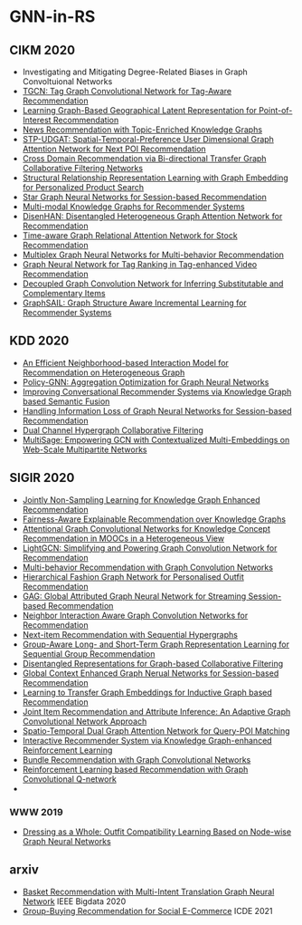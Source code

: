 # GNN-in-RS



## CIKM 2020

* Investigating and Mitigating Degree-Related Biases in Graph Convoltuional Networks
* [TGCN: Tag Graph Convolutional Network for Tag-Aware Recommendation](https://dl.acm.org/doi/10.1145/3340531.3411927)
* [Learning Graph-Based Geographical Latent Representation for Point-of-Interest Recommendation](https://dl.acm.org/doi/pdf/10.1145/3340531.3411905)
* [News Recommendation with Topic-Enriched Knowledge Graphs](https://dl.acm.org/doi/pdf/10.1145/3340531.3411932)
* [STP-UDGAT: Spatial-Temporal-Preference User Dimensional Graph Attention Network for Next POI Recommendation](https://dl.acm.org/doi/10.1145/3340531.3411876)
* [Cross Domain Recommendation via Bi-directional Transfer Graph Collaborative Filtering Networks](https://dl.acm.org/doi/10.1145/3340531.3412012)
* [Structural Relationship Representation Learning with Graph Embedding for Personalized Product Search](https://dl.acm.org/doi/10.1145/3340531.3411936)
* [Star Graph Neural Networks for Session-based Recommendation](https://dl.acm.org/doi/10.1145/3340531.3412014)
* [Multi-modal Knowledge Graphs for Recommender Systems](https://dl.acm.org/doi/10.1145/3340531.3411947)
* [DisenHAN: Disentangled Heterogeneous Graph Attention Network for Recommendation](https://dl.acm.org/doi/10.1145/3340531.3411996)
* [Time-aware Graph Relational Attention Network for Stock Recommendation](https://dl.acm.org/doi/10.1145/3340531.3412160)
* [Multiplex Graph Neural Networks for Multi-behavior Recommendation](https://dl.acm.org/doi/10.1145/3340531.3412119)
* [Graph Neural Network for Tag Ranking in Tag-enhanced Video Recommendation](https://dl.acm.org/doi/10.1145/3340531.3416021)
* [Decoupled Graph Convolution Network for Inferring Substitutable and Complementary Items](https://dl.acm.org/doi/10.1145/3340531.3412695)
* [GraphSAIL: Graph Structure Aware Incremental Learning for Recommender Systems](https://dl.acm.org/doi/10.1145/3340531.3412754)


## KDD 2020
* [An Efficient Neighborhood-based Interaction Model for Recommendation on Heterogeneous Graph](https://dl.acm.org/doi/10.1145/3394486.3403050)
* [Policy-GNN: Aggregation Optimization for Graph Neural Networks](https://dl.acm.org/doi/10.1145/3394486.3403088)
* [Improving Conversational Recommender Systems via Knowledge Graph based Semantic Fusion](https://dl.acm.org/doi/10.1145/3394486.3403143)
* [Handling Information Loss of Graph Neural Networks for Session-based Recommendation](https://dl.acm.org/doi/10.1145/3394486.3403170)
* [Dual Channel Hypergraph Collaborative Filtering](https://dl.acm.org/doi/10.1145/3394486.3403253)
* [MultiSage: Empowering GCN with Contextualized Multi-Embeddings on Web-Scale Multipartite Networks](https://dl.acm.org/doi/10.1145/3394486.3403293)


## SIGIR 2020
* [Jointly Non-Sampling Learning for Knowledge Graph Enhanced Recommendation](https://dl.acm.org/doi/abs/10.1145/3397271.3401040)
* [Fairness-Aware Explainable Recommendation over Knowledge Graphs]()
* [Attentional Graph Convolutional Networks for Knowledge Concept Recommendation in MOOCs in a Heterogeneous View](https://dl.acm.org/doi/abs/10.1145/3397271.3401057)
* [LightGCN: Simplifying and Powering Graph Convolution Network for Recommendation](https://dl.acm.org/doi/10.1145/3397271.3401063)
* [Multi-behavior Recommendation with Graph Convolution Networks](https://dl.acm.org/doi/10.1145/3397271.3401072)
* [Hierarchical Fashion Graph Network for Personalised Outfit Recommendation](https://dl.acm.org/doi/10.1145/3397271.3401080)
* [GAG: Global Attributed Graph Neural Network for Streaming Session-based Recommendation](https://dl.acm.org/doi/abs/10.1145/3397271.3401109)
* [Neighbor Interaction Aware Graph Convolution Networks for Recommendation](https://dl.acm.org/doi/pdf/10.1145/3397271.3401123)
* [Next-item Recommendation with Sequential Hypergraphs](https://dl.acm.org/doi/10.1145/3397271.3401133)
* [Group-Aware Long- and Short-Term Graph Representation Learning for Sequential Group Recommendation](https://dl.acm.org/doi/abs/10.1145/3397271.3401136)
* [Disentangled Representations for Graph-based Collaborative Filtering](https://dl.acm.org/doi/abs/10.1145/3397271.3401137)
* [Global Context Enhanced Graph Nerual Networks for Session-based Recommendation](https://dl.acm.org/doi/10.1145/3397271.3401142)
* [Learning to Transfer Graph Embeddings for Inductive Graph based Recommendation](https://dl.acm.org/doi/abs/10.1145/3397271.3401145)
* [Joint Item Recommendation and Attribute Inference: An Adaptive Graph Convolutional Network Approach](https://dl.acm.org/doi/abs/10.1145/3397271.3401144)
* [Spatio-Temporal Dual Graph Attention Network for Query-POI Matching](https://dl.acm.org/doi/10.1145/3397271.3401159)
* [Interactive Recommender System via Knowledge Graph-enhanced Reinforcement Learning](https://dl.acm.org/doi/abs/10.1145/3397271.3401174)
* [Bundle Recommendation with Graph Convolutional Networks](https://dl.acm.org/doi/10.1145/3397271.3401198)
* [Reinforcement Learning based Recommendation with Graph Convolutional Q-network](https://dl.acm.org/doi/abs/10.1145/3397271.3401237)
* 

### WWW 2019
* [Dressing as a Whole: Outfit Compatibility Learning Based on Node-wise Graph Neural Networks]()



## arxiv
* [Basket Recommendation with Multi-Intent Translation Graph Neural Network](https://arxiv.org/abs/2010.11419) IEEE Bigdata 2020
* [Group-Buying Recommendation for Social E-Commerce](https://arxiv.org/abs/2010.06848) ICDE 2021